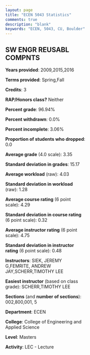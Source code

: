 ```yaml
---
layout: page
title: "ECEN 5043 Statistics"
comments: true
description: "blank"
keywords: "ECEN, 5043, CU, Boulder"
--- 
```

<head>
<script src="https://ajax.googleapis.com/ajax/libs/jquery/2.1.3/jquery.min.js"></script>
<script src="https://dl.dropboxusercontent.com/s/pc42nxpaw1ea4o9/highcharts.js?dl=0"></script>
<!-- <script src="../assets/js/highcharts.js"></script> -->
<style type="text/css">@font-face {
	font-family: "Bebas Neue";
	src: url(https://www.filehosting.org/file/details/544349/BebasNeue%20Regular.otf) format("opentype");
	}
	h1.Bebas { 
		font-family: "Bebas Neue", Verdana, Tahoma;
	}
</style>
</head>
<body>
	<div id="container" style="float: right; width: 45%; height: 88%; margin-left: 2.5%; margin-right: 2.5%;"></div>
	<script language="JavaScript">
		$(document).ready(function() {
		var chart = {type: 'column'};
		var title = {text: 'Grade Distribution'};
		var xAxis = {categories: ['A','B','C','D','F'],crosshair: true};
		var yAxis = {min: 0,title: {text: 'Percentage'}};
		var tooltip = {headerFormat: '<center><b><span style="font-size:20px">{point.key}</span></b></center>',
		               pointFormat: '<td style="padding:0"><b>{point.y:.1f}%</b></td>',
		               footerFormat: '</table>',shared: true,useHTML: true};
		var plotOptions = {column: {pointPadding: 0.0,borderWidth: 0}};  
		var credits = {enabled: false};var series= [{name: 'Percent',data: [41.57,49.44,8.99,0.0,0.0,]}];
		var json = {};
		json.chart = chart;
		json.title = title;
		json.tooltip = tooltip;
		json.xAxis = xAxis;
		json.yAxis = yAxis;  
		json.series = series;
		json.plotOptions = plotOptions;  
		json.credits = credits;
		$('#container').highcharts(json);
	});
	</script>
</body>
			   
## SW ENGR REUSABL COMPNTS

**Years provided**: 2009,2015,2016

**Terms provided**: Spring,Fall

**Credits**: 3

**RAP/Honors class?** Neither

**Percent grade**: 96.94%

**Percent withdrawn**: 0.0%

**Percent incomplete**: 3.06%

**Proportion of students who dropped**: 0.0

**Average grade** (4.0 scale): 3.35

**Standard deviation in grades**: 15.17

**Average workload** (raw): 4.03

**Standard deviation in workload** (raw): 1.28

**Average course rating** (6 point scale): 4.29

**Standard deviation in course rating** (6 point scale): 0.32

**Average instructor rating** (6 point scale): 4.75

**Standard deviation in instructor rating** (6 point scale): 0.48

**Instructors**: SIEK, JEREMY G,FEMRITE, ANDREW JAY,SCHERR,TIMOTHY LEE

**Easiest instructor** (based on class grade): SCHERR,TIMOTHY LEE

**Sections** (and **number of sections**): 002,800,001, 5

**Department**: ECEN

**College**: College of Engineering and Applied Science

**Level**: Masters

**Activity**: LEC - Lecture